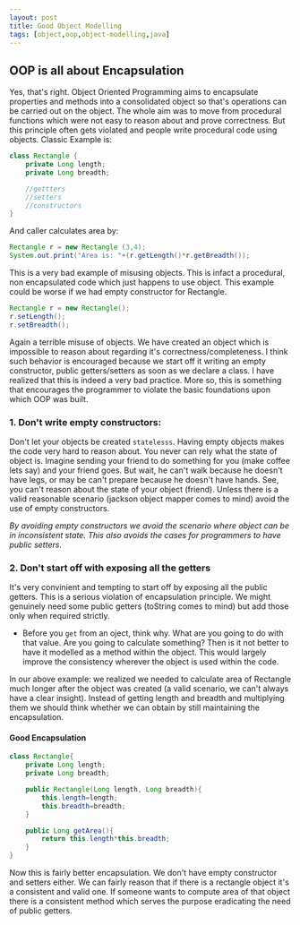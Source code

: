 ```yaml
---
layout: post
title: Good Object Modelling 
tags: [object,oop,object-modelling,java]
---
```


## OOP is all about Encapsulation

Yes, that's right. Object Oriented Programming aims to encapsulate properties and methods into a consolidated object so that's operations can be carried out on the object. The whole aim was to move from procedural functions which were not easy to reason about and prove correctness. But this principle often gets violated and people write procedural code using objects. Classic Example is:

```java
class Rectangle {
    private Long length;
    private Long breadth;

    //gettters
    //setters
    //constructors
}
```

And caller calculates area by:
```java
Rectangle r = new Rectangle (3,4);
System.out.print("Area is: "+(r.getLength()*r.getBreadth());
```

This is a very bad example of misusing objects. This is infact a procedural, non encapsulated code which just happens to use object. This example could be worse if we had empty constructor for Rectangle.
```java
Rectangle r = new Rectangle();
r.setLength();
r.setBreadth();
```

Again a terrible misuse of objects. We have created an object which is impossible to reason about regarding it's correctness/completeness. I think such behavior is encouraged because we start off it writing an empty constructor, public getters/setters as soon as we declare a class. I have realized that this is indeed a very bad practice. More so, this is something that encourages the programmer to violate the basic foundations upon which OOP was built.

### 1. Don't write empty constructors:

 Don't let your objects be created `statelesss`. Having empty objects makes the code very hard to reason about. You never can rely what the state of object is. Imagine sending your friend to do something for you (make coffee lets say) and your friend goes. But wait, he can't walk because he doesn't have legs, or may be can't prepare because he doesn't have hands. See, you can't reason about the state of your object (friend). Unless there is a valid reasonable scenario (jackson object mapper comes to mind) avoid the use of empty constructors.

 *By avoiding empty constructors we avoid the scenario where object can be in inconsistent state. This also avoids the cases for programmers to have public setters.*
 
### 2. Don't start off with exposing all the getters

 It's very convinient and tempting to start off by exposing all the public getters. This is a serious violation of encapsulation principle. We might genuinely need some public getters (toString comes to mind) but add those only when required strictly.

 - Before you `get` from an oject, think why. What are you going to do with that value. Are you going to calculate something? Then is it not better to have it modelled as a method within the object. This would largely improve the consistency wherever the object is used within the code.

In our above example: we realized we needed to calculate area of Rectangle much longer after the object was created (a valid scenario, we can't always have a clear insight). Instead of getting length and breadth and multiplying them we should think whether we can obtain by still maintaining the encapsulation. 

#### Good Encapsulation

```java
class Rectangle{
    private Long length;
    private Long breadth;

    public Rectangle(Long length, Long breadth){
        this.length=length;
        this.breadth=breadth;
    }

    public Long getArea(){
        return this.length*this.breadth;
    }
}
```
Now this is fairly better encapsulation. We don't have empty constructor and setters either. We can fairly reason that if there is a rectangle object it's a consistent and valid one. If someone wants to compute area of that object there is a consistent method which serves the purpose eradicating the need of public getters.